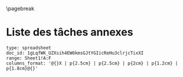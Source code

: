 \pagebreak

# Liste des tâches annexes

```google-drive
type: spreadsheet
doc_id: 1gLqfWK_UZXsih4EW6kmsGJtYGIicReHu3clrjcTixXI
range: Sheet1!A:F
columns_format: '@{}X | p{2.5cm} | p{2.5cm} | p{2cm} | p{1.2cm} | p{1.8cm}@{}'
```


